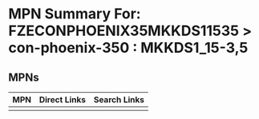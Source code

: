 



# MPN Summary For: FZECONPHOENIX35MKKDS11535 > con-phoenix-350 : MKKDS1_15-3,5

## MPNs
  

|MPN|Direct Links|Search Links|
| :--- | :--- | :--- |
||||
